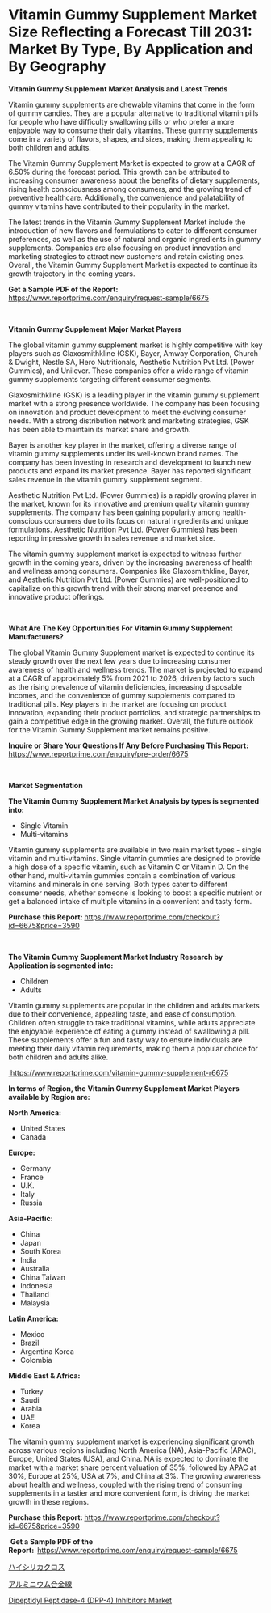 <p><h1>Vitamin Gummy Supplement Market Size Reflecting a Forecast Till 2031: Market By Type, By Application and By Geography</h1></p><p><strong>Vitamin Gummy Supplement Market Analysis and Latest Trends</strong></p>
<p><p>Vitamin gummy supplements are chewable vitamins that come in the form of gummy candies. They are a popular alternative to traditional vitamin pills for people who have difficulty swallowing pills or who prefer a more enjoyable way to consume their daily vitamins. These gummy supplements come in a variety of flavors, shapes, and sizes, making them appealing to both children and adults.</p><p>The Vitamin Gummy Supplement Market is expected to grow at a CAGR of 6.50% during the forecast period. This growth can be attributed to increasing consumer awareness about the benefits of dietary supplements, rising health consciousness among consumers, and the growing trend of preventive healthcare. Additionally, the convenience and palatability of gummy vitamins have contributed to their popularity in the market.</p><p>The latest trends in the Vitamin Gummy Supplement Market include the introduction of new flavors and formulations to cater to different consumer preferences, as well as the use of natural and organic ingredients in gummy supplements. Companies are also focusing on product innovation and marketing strategies to attract new customers and retain existing ones. Overall, the Vitamin Gummy Supplement Market is expected to continue its growth trajectory in the coming years.</p></p>
<p><strong>Get a Sample PDF of the Report:&nbsp;</strong> <a href="https://www.reportprime.com/enquiry/request-sample/6675">https://www.reportprime.com/enquiry/request-sample/6675</a></p>
<p>&nbsp;</p>
<p><strong>Vitamin Gummy Supplement Major Market Players</strong></p>
<p><p>The global vitamin gummy supplement market is highly competitive with key players such as Glaxosmithkline (GSK), Bayer, Amway Corporation, Church & Dwight, Nestle SA, Hero Nutritionals, Aesthetic Nutrition Pvt Ltd. (Power Gummies), and Unilever. These companies offer a wide range of vitamin gummy supplements targeting different consumer segments.</p><p>Glaxosmithkline (GSK) is a leading player in the vitamin gummy supplement market with a strong presence worldwide. The company has been focusing on innovation and product development to meet the evolving consumer needs. With a strong distribution network and marketing strategies, GSK has been able to maintain its market share and growth.</p><p>Bayer is another key player in the market, offering a diverse range of vitamin gummy supplements under its well-known brand names. The company has been investing in research and development to launch new products and expand its market presence. Bayer has reported significant sales revenue in the vitamin gummy supplement segment.</p><p>Aesthetic Nutrition Pvt Ltd. (Power Gummies) is a rapidly growing player in the market, known for its innovative and premium quality vitamin gummy supplements. The company has been gaining popularity among health-conscious consumers due to its focus on natural ingredients and unique formulations. Aesthetic Nutrition Pvt Ltd. (Power Gummies) has been reporting impressive growth in sales revenue and market size.</p><p>The vitamin gummy supplement market is expected to witness further growth in the coming years, driven by the increasing awareness of health and wellness among consumers. Companies like Glaxosmithkline, Bayer, and Aesthetic Nutrition Pvt Ltd. (Power Gummies) are well-positioned to capitalize on this growth trend with their strong market presence and innovative product offerings.</p></p>
<p>&nbsp;</p>
<p><strong>What Are The Key Opportunities For Vitamin Gummy Supplement Manufacturers?</strong></p>
<p><p>The global Vitamin Gummy Supplement market is expected to continue its steady growth over the next few years due to increasing consumer awareness of health and wellness trends. The market is projected to expand at a CAGR of approximately 5% from 2021 to 2026, driven by factors such as the rising prevalence of vitamin deficiencies, increasing disposable incomes, and the convenience of gummy supplements compared to traditional pills. Key players in the market are focusing on product innovation, expanding their product portfolios, and strategic partnerships to gain a competitive edge in the growing market. Overall, the future outlook for the Vitamin Gummy Supplement market remains positive.</p></p>
<p><strong>Inquire or Share Your Questions If Any Before Purchasing This Report:</strong> <a href="https://www.reportprime.com/enquiry/pre-order/6675">https://www.reportprime.com/enquiry/pre-order/6675</a></p>
<p>&nbsp;</p>
<p><strong>Market Segmentation</strong></p>
<p><strong>The Vitamin Gummy Supplement Market Analysis by types is segmented into:</strong></p>
<p><ul><li>Single Vitamin</li><li>Multi-vitamins</li></ul></p>
<p><p>Vitamin gummy supplements are available in two main market types - single vitamin and multi-vitamins. Single vitamin gummies are designed to provide a high dose of a specific vitamin, such as Vitamin C or Vitamin D. On the other hand, multi-vitamin gummies contain a combination of various vitamins and minerals in one serving. Both types cater to different consumer needs, whether someone is looking to boost a specific nutrient or get a balanced intake of multiple vitamins in a convenient and tasty form.</p></p>
<p><strong>Purchase this Report:&nbsp;</strong><a href="https://www.reportprime.com/checkout?id=6675&price=3590">https://www.reportprime.com/checkout?id=6675&price=3590</a></p>
<p>&nbsp;</p>
<p><strong>The Vitamin Gummy Supplement Market Industry Research by Application is segmented into:</strong></p>
<p><ul><li>Children</li><li>Adults</li></ul></p>
<p><p>Vitamin gummy supplements are popular in the children and adults markets due to their convenience, appealing taste, and ease of consumption. Children often struggle to take traditional vitamins, while adults appreciate the enjoyable experience of eating a gummy instead of swallowing a pill. These supplements offer a fun and tasty way to ensure individuals are meeting their daily vitamin requirements, making them a popular choice for both children and adults alike.</p></p>
<p><a href="https://www.reportprime.com/vitamin-gummy-supplement-r6675">&nbsp;https://www.reportprime.com/vitamin-gummy-supplement-r6675</a></p>
<p><strong>In terms of Region, the Vitamin Gummy Supplement Market Players available by Region are:</strong></p>
<p>
    <p> <strong> North America: </strong>
        <ul>
            <li>United States</li>
            <li>Canada</li>
        </ul>
        </p> 
    <p> <strong> Europe: </strong>
        <ul>
            <li>Germany</li>
            <li>France</li>
            <li>U.K.</li>
            <li>Italy</li>
            <li>Russia</li>
        </ul>
        </p> 
    <p> <strong> Asia-Pacific: </strong>
        <ul>
            <li>China</li>
            <li>Japan</li>
            <li>South Korea</li>
            <li>India</li>
            <li>Australia</li>
            <li>China Taiwan</li>
            <li>Indonesia</li>
            <li>Thailand</li>
            <li>Malaysia</li>
        </ul>
        </p> 
    <p> <strong> Latin America: </strong>
        <ul>
            <li>Mexico</li>
            <li>Brazil</li>
            <li>Argentina Korea</li>
            <li>Colombia</li>
        </ul>
        </p> 
    <p> <strong> Middle East & Africa: </strong>
        <ul>
            <li>Turkey</li>
            <li>Saudi</li>
            <li>Arabia</li>
            <li>UAE</li>
            <li>Korea</li>
        </ul>
    </p>
    </p>
<p><p>The vitamin gummy supplement market is experiencing significant growth across various regions including North America (NA), Asia-Pacific (APAC), Europe, United States (USA), and China. NA is expected to dominate the market with a market share percent valuation of 35%, followed by APAC at 30%, Europe at 25%, USA at 7%, and China at 3%. The growing awareness about health and wellness, coupled with the rising trend of consuming supplements in a tastier and more convenient form, is driving the market growth in these regions.</p></p>
<p><strong>Purchase this Report: </strong><a href="https://www.reportprime.com/checkout?id=6675&price=3590">https://www.reportprime.com/checkout?id=6675&price=3590</a></p>
<p>&nbsp;<strong>Get a Sample PDF of the Report:&nbsp;&nbsp;</strong><a href="https://www.reportprime.com/enquiry/request-sample/6675">https://www.reportprime.com/enquiry/request-sample/6675</a></p>
<p><strong></strong></p>
<p><p><a href="https://github.com/Alenaieme/Market-Research-Report-List-1/blob/main/487522475415.md">ハイシリカクロス</a></p><p><a href="https://github.com/AhmadMann1950/Market-Research-Report-List-1/blob/main/231264875416.md">アルミニウム合金線</a></p><p><a href="https://view.publitas.com/reportprime-1/dipeptidyl-peptidase-4-dpp-4-inhibitors-market-comprehensive-assessment-by-type-application-and-geography/">Dipeptidyl Peptidase-4 (DPP-4) Inhibitors Market</a></p></p>
